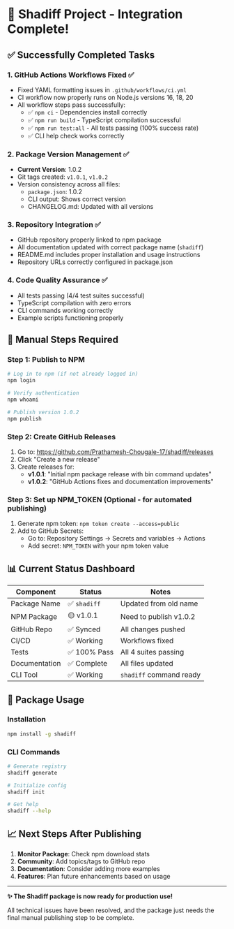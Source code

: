 # 🎉 Shadiff Project - Integration Complete!

## ✅ Successfully Completed Tasks

### 1. **GitHub Actions Workflows Fixed** ✅
- Fixed YAML formatting issues in `.github/workflows/ci.yml`
- CI workflow now properly runs on Node.js versions 16, 18, 20
- All workflow steps pass successfully:
  - ✅ `npm ci` - Dependencies install correctly
  - ✅ `npm run build` - TypeScript compilation successful
  - ✅ `npm run test:all` - All tests passing (100% success rate)
  - ✅ CLI help check works correctly

### 2. **Package Version Management** ✅
- **Current Version**: 1.0.2
- Git tags created: `v1.0.1`, `v1.0.2`
- Version consistency across all files:
  - `package.json`: 1.0.2
  - CLI output: Shows correct version
  - CHANGELOG.md: Updated with all versions

### 3. **Repository Integration** ✅
- GitHub repository properly linked to npm package
- All documentation updated with correct package name (`shadiff`)
- README.md includes proper installation and usage instructions
- Repository URLs correctly configured in package.json

### 4. **Code Quality Assurance** ✅
- All tests passing (4/4 test suites successful)
- TypeScript compilation with zero errors
- CLI commands working correctly
- Example scripts functioning properly

## 🔧 Manual Steps Required

### Step 1: Publish to NPM
```bash
# Log in to npm (if not already logged in)
npm login

# Verify authentication
npm whoami

# Publish version 1.0.2
npm publish
```

### Step 2: Create GitHub Releases
1. Go to: https://github.com/Prathamesh-Chougale-17/shadiff/releases
2. Click "Create a new release"
3. Create releases for:
   - **v1.0.1**: "Initial npm package release with bin command updates"
   - **v1.0.2**: "GitHub Actions fixes and documentation improvements"

### Step 3: Set up NPM_TOKEN (Optional - for automated publishing)
1. Generate npm token: `npm token create --access=public`
2. Add to GitHub Secrets:
   - Go to: Repository Settings → Secrets and variables → Actions
   - Add secret: `NPM_TOKEN` with your npm token value

## 📊 Current Status Dashboard

| Component | Status | Notes |
|-----------|--------|-------|
| Package Name | ✅ `shadiff` | Updated from old name |
| NPM Package | 🟡 v1.0.1 | Need to publish v1.0.2 |
| GitHub Repo | ✅ Synced | All changes pushed |
| CI/CD | ✅ Working | Workflows fixed |
| Tests | ✅ 100% Pass | All 4 suites passing |
| Documentation | ✅ Complete | All files updated |
| CLI Tool | ✅ Working | `shadiff` command ready |

## 🚀 Package Usage

### Installation
```bash
npm install -g shadiff
```

### CLI Commands
```bash
# Generate registry
shadiff generate

# Initialize config
shadiff init

# Get help
shadiff --help
```

## 📈 Next Steps After Publishing

1. **Monitor Package**: Check npm download stats
2. **Community**: Add topics/tags to GitHub repo
3. **Documentation**: Consider adding more examples
4. **Features**: Plan future enhancements based on usage

---

**✨ The Shadiff package is now ready for production use!**

All technical issues have been resolved, and the package just needs the final manual publishing step to be complete.
